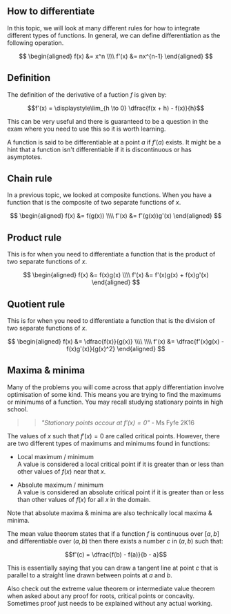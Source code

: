 ## How to differentiate

In this topic, we will look at many different rules for how to integrate different types of functions. In general, we can define differentiation as the following operation.

$$
\begin{aligned}
f(x) &= x^n \\\\
f'(x) &= nx^{n-1}
\end{aligned}
$$

## Definition

The definition of the derivative of a fuction $f$ is given by:

$$f'(x) = \displaystyle\lim_{h \to 0} \dfrac{f(x + h) - f(x)}{h}$$

This can be very useful and there is guaranteed to be a question in the exam where you need to use this so it is worth learning.

A function is said to be differentiable at a point $a$ if $f'(a)$ exists. It might be a hint that a function isn't differentiable if it is discontinuous or has asymptotes.

## Chain rule

In a previous topic, we looked at composite functions. When you have a function that is the composite of two separate functions of $x$.

$$
\begin{aligned}
f(x) &= f(g(x)) \\\\
f'(x) &= f'(g(x))g'(x)
\end{aligned}
$$

## Product rule

This is for when you need to differentiate a function that is the product of two separate functions of $x$.

$$
\begin{aligned}
f(x) &= f(x)g(x) \\\\
f'(x) &= f'(x)g(x) + f(x)g'(x)
\end{aligned}
$$

## Quotient rule

This is for when you need to differentiate a function that is the division of two separate functions of $x$.

$$
\begin{aligned}
f(x) &= \dfrac{f(x)}{g(x)} \\\\
\\\\
f'(x) &= \dfrac{f'(x)g(x) - f(x)g'(x)}{g(x)^2}
\end{aligned}
$$

## Maxima & minima

Many of the problems you will come across that apply differentiation involve optimisation of some kind. This means you are trying to find the maximums or minimums of a function. You may recall studying stationary points in high school.

> > _"Stationary points occour at $f'(x) = 0$"_ - Ms Fyfe 2K16

The values of $x$ such that $f'(x) = 0$ are called critical points. However, there are two different types of maximums and minimums found in functions:

- Local maximum / minimum <br>
  A value is considered a local critical point if it is greater than or less than other values of $f(x)$ near that $x$.

- Absolute maximum / minimum <br>
  A value is considered an absolute critical point if it is greater than or less than other values of $f(x)$ for all $x$ in the domain.

Note that absolute maxima & minima are also technically local maxima & minima.

The mean value theorem states that if a function $f$ is continuous over $[a,b]$ and differentiable over $(a,b)$ then there exists a number $c$ in $(a,b)$ such that:

$$f'(c) = \dfrac{f(b) - f(a)}{b - a}$$

This is essentially saying that you can draw a tangent line at point $c$ that is parallel to a straight line drawn between points at $a$ and $b$.

<!-- Diagram -->

Also check out the extreme value theorem or intermediate value theorem when asked about any proof for roots, critical points or concavity. Sometimes proof just needs to be explained without any actual working.
